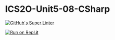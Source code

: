 # ICS2O-Unit5-08-CSharp

[![GitHub's Super Linter](https://github.com/zaida-hammel/ICS2O-Unit5-08-CSharp/workflows/GitHub's%20Super%20Linter/badge.svg)](https://github.com/zaida-hammel1/ICS2O-Unit5-08-CSharp/actions)

[![Run on Repl.it](https://repl.it/badge/github/zaida-hammel/ICS2O-Unit5-08-CSharp)](https://repl.it/github/zaida-hammel/ICS2O-Unit5-08-CSharp)
